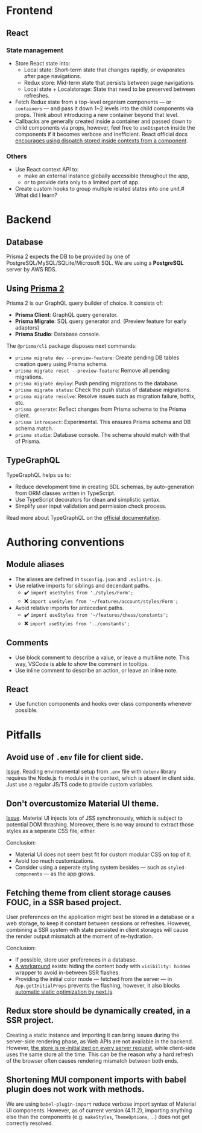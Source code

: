 # Frontend

## React

### State management

- Store React state into:
  - Local state: Short-term state that changes rapidly, or evaporates after page navigations.
  - Redux store: Mid-term state that persists between page navigations.
  - Local state + Localstorage: State that need to be preserved between refreshes.
- Fetch Redux state from a top-level organism components &mdash; or `containers` &mdash;
  and pass it down 1~2 levels into the child components via props. Think about introducing
  a new container beyond that level.
- Callbacks are generally created inside a container and passed down to child components via props,
  however, feel free to `useDispatch` inside the components if it becomes verbose and inefficient.
  React official docs [encourages using dispatch stored inside contexts from a component](https://reactjs.org/docs/hooks-faq.html#how-to-avoid-passing-callbacks-down).

### Others

- Use React context API to:
  - make an external instance globally accessible throughout the app,
  - or to provide data only to a limited part of app.
- Create custom hooks to group multiple related states into one unit.# What did I learn?

# Backend

## Database

Prisma 2 expects the DB to be provided by one of PostgreSQL/MySQL/SQLite/Microsoft SQL. We are using a **PostgreSQL** server by AWS RDS.

## Using [Prisma 2](https://www.prisma.io/)

Prisma 2 is our GraphQL query builder of choice. It consists of:

- **Prisma Client**: GraphQL query generator.
- **Prisma Migrate**: SQL query generator and. (Preview feature for early adaptors)
- **Prisma Studio**: Database console.

The `@prisma/cli` package disposes next commands:

- `prisma migrate dev --preview-feature`: Create pending DB tables creation query using Prisma schema.
- `prisma migrate reset --preview-feature`: Remove all pending migrations.
- `prisma migrate deploy`: Push pending migrations to the database.
- `prisma migrate status`: Check the push status of database migrations.
- `prisma migrate resolve`: Resolve issues such as migration failure, hotfix, etc.
- `prisma generate`: Reflect changes from Prisma schema to the Prisma client.
- `prisma introspect`: Experimental. This ensures Prisma schema and DB schema match.
- `prisma studio`: Database console. The schema should match with that of Prisma.

## TypeGraphQL

TypeGraphQL helps us to:

- Reduce development time in creating SDL schemas, by auto-generation from ORM classes written in TypeScript.
- Use TypeScript decorators for clean and simplistic syntax.
- Simplify user input validation and permission check process.

Read more about TypeGraphQL on the [official documentation](https://typegraphql.com/docs/introduction.html).

# Authoring conventions

## Module aliases

- The aliases are defined in `tsconfig.json` and `.eslintrc.js`.
- Use relative imports for siblings and decendant paths.
  - :heavy_check_mark: `import useStyles from './styles/Form';`
  - :x: `import useStyles from '~/features/account/styles/Form';`
- Avoid relative imports for antecedant paths.
  - :heavy_check_mark: `import useStyles from '~/features/chess/constants';`
  - :x: `import useStyles from '../constants';`

## Comments

- Use block comment to describe a value, or leave a multiline note. This way, VSCode is able to show the comment in tooltips.
- Use inline comment to describe an action, or leave an inline note.

## React

- Use function components and hooks over class components whenever possible.

# Pitfalls

## Avoid use of `.env` file for client side.

[Issue](https://github.com/motdotla/dotenv/issues/233). Reading environmental setup from `.env` file with `dotenv` library requires the Node.js `fs` module in the context, which is absent in client side. Just use a regular JS/TS code to provide custom variables.

## Don't overcustomize Material UI theme.

[Issue](https://github.com/mui-org/material-ui/issues/16543). Material UI injects lots of JSS synchronously, which is subject to potential DOM thrashing. Moreover, there is no way around to extract those styles as a seperate CSS file, either.

Conclusion:

- Material UI does not seem best fit for custom modular CSS on top of it.
- Avoid too much customizations.
- Consider using a seperate styling system besides — such as `styled-components` — as the app grows.

## Fetching theme from client storage causes FOUC, in a SSR based project.

User preferences on the application might best be stored in a database or a web storage, to keep it constant between sessions or refreshes. However, combining a SSR system with state persisted in client storages will cause the render output mismatch at the moment of re-hydration.

Conclusion:

- If possible, store user preferences in a database.
- [A workaround](https://brianlovin.com/overthought/adding-dark-mode-with-next-js) exists: hiding the content body with `visibility: hidden` wrapper to avoid in-between SSR flashes.
- Providing the initial color mode — fetched from the server — in `App.getInitialProps` prevents the flashing, however, it also blocks [automatic static optimization by next.js](https://github.com/vercel/next.js/blob/master/errors/opt-out-auto-static-optimization.md).

## Redux store should be dynamically created, in a SSR project.

Creating a static instance and importing it can bring issues during the server-side rendering phase, as Web APIs are not available in the backend. However, [the store is re-initialized on every server request](https://github.com/vercel/next.js/tree/canary/examples/with-redux), while client-side uses the same store all the time. This can be the reason why a hard refresh of the browser often causes rendering mismatch between both ends.

## Shortening MUI component imports with babel plugin does not work with methods.

We are using `babel-plugin-import` reduce verbose import syntax of Material UI components. However, as of current version (4.11.2), importing anything else than the components (e.g. `makeStyles`, `ThemeOptions`, ...) does not get correctly resolved.
